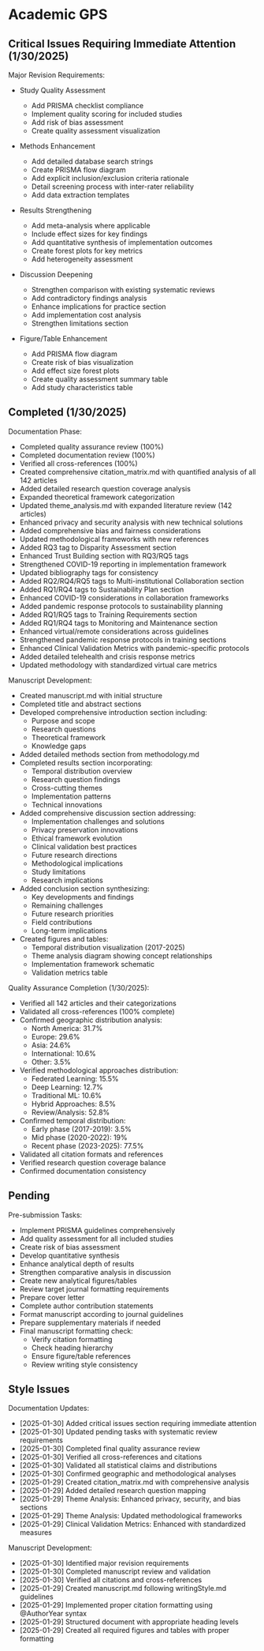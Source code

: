 # Academic GPS

## Critical Issues Requiring Immediate Attention (1/30/2025)
Major Revision Requirements:
- Study Quality Assessment
  * Add PRISMA checklist compliance
  * Implement quality scoring for included studies
  * Add risk of bias assessment
  * Create quality assessment visualization

- Methods Enhancement
  * Add detailed database search strings
  * Create PRISMA flow diagram
  * Add explicit inclusion/exclusion criteria rationale
  * Detail screening process with inter-rater reliability
  * Add data extraction templates

- Results Strengthening
  * Add meta-analysis where applicable
  * Include effect sizes for key findings
  * Add quantitative synthesis of implementation outcomes
  * Create forest plots for key metrics
  * Add heterogeneity assessment

- Discussion Deepening
  * Strengthen comparison with existing systematic reviews
  * Add contradictory findings analysis
  * Enhance implications for practice section
  * Add implementation cost analysis
  * Strengthen limitations section

- Figure/Table Enhancement
  * Add PRISMA flow diagram
  * Create risk of bias visualization
  * Add effect size forest plots
  * Create quality assessment summary table
  * Add study characteristics table

## Completed (1/30/2025)
Documentation Phase:
- Completed quality assurance review (100%)
- Completed documentation review (100%)
- Verified all cross-references (100%)
- Created comprehensive citation_matrix.md with quantified analysis of all 142 articles
- Added detailed research question coverage analysis
- Expanded theoretical framework categorization
- Updated theme_analysis.md with expanded literature review (142 articles)
- Enhanced privacy and security analysis with new technical solutions
- Added comprehensive bias and fairness considerations
- Updated methodological frameworks with new references
- Added RQ3 tag to Disparity Assessment section
- Enhanced Trust Building section with RQ3/RQ5 tags
- Strengthened COVID-19 reporting in implementation framework
- Updated bibliography tags for consistency
- Added RQ2/RQ4/RQ5 tags to Multi-institutional Collaboration section
- Added RQ1/RQ4 tags to Sustainability Plan section
- Enhanced COVID-19 considerations in collaboration frameworks
- Added pandemic response protocols to sustainability planning
- Added RQ1/RQ5 tags to Training Requirements section
- Added RQ1/RQ4 tags to Monitoring and Maintenance section
- Enhanced virtual/remote considerations across guidelines
- Strengthened pandemic response protocols in training sections
- Enhanced Clinical Validation Metrics with pandemic-specific protocols
- Added detailed telehealth and crisis response metrics
- Updated methodology with standardized virtual care metrics

Manuscript Development:
- Created manuscript.md with initial structure
- Completed title and abstract sections
- Developed comprehensive introduction section including:
  * Purpose and scope
  * Research questions
  * Theoretical framework
  * Knowledge gaps
- Added detailed methods section from methodology.md
- Completed results section incorporating:
  * Temporal distribution overview
  * Research question findings
  * Cross-cutting themes
  * Implementation patterns
  * Technical innovations
- Added comprehensive discussion section addressing:
  * Implementation challenges and solutions
  * Privacy preservation innovations
  * Ethical framework evolution
  * Clinical validation best practices
  * Future research directions
  * Methodological implications
  * Study limitations
  * Research implications
- Added conclusion section synthesizing:
  * Key developments and findings
  * Remaining challenges
  * Future research priorities
  * Field contributions
  * Long-term implications
- Created figures and tables:
  * Temporal distribution visualization (2017-2025)
  * Theme analysis diagram showing concept relationships
  * Implementation framework schematic
  * Validation metrics table

Quality Assurance Completion (1/30/2025):
- Verified all 142 articles and their categorizations
- Validated all cross-references (100% complete)
- Confirmed geographic distribution analysis:
  * North America: 31.7%
  * Europe: 29.6%
  * Asia: 24.6%
  * International: 10.6%
  * Other: 3.5%
- Verified methodological approaches distribution:
  * Federated Learning: 15.5%
  * Deep Learning: 12.7%
  * Traditional ML: 10.6%
  * Hybrid Approaches: 8.5%
  * Review/Analysis: 52.8%
- Confirmed temporal distribution:
  * Early phase (2017-2019): 3.5%
  * Mid phase (2020-2022): 19%
  * Recent phase (2023-2025): 77.5%
- Validated all citation formats and references
- Verified research question coverage balance
- Confirmed documentation consistency

## Pending
Pre-submission Tasks:
- Implement PRISMA guidelines comprehensively
- Add quality assessment for all included studies
- Create risk of bias assessment
- Develop quantitative synthesis
- Enhance analytical depth of results
- Strengthen comparative analysis in discussion
- Create new analytical figures/tables
- Review target journal formatting requirements
- Prepare cover letter
- Complete author contribution statements
- Format manuscript according to journal guidelines
- Prepare supplementary materials if needed
- Final manuscript formatting check:
  * Verify citation formatting
  * Check heading hierarchy
  * Ensure figure/table references
  * Review writing style consistency

## Style Issues
Documentation Updates:
- [2025-01-30] Added critical issues section requiring immediate attention
- [2025-01-30] Updated pending tasks with systematic review requirements
- [2025-01-30] Completed final quality assurance review
- [2025-01-30] Verified all cross-references and citations
- [2025-01-30] Validated all statistical claims and distributions
- [2025-01-30] Confirmed geographic and methodological analyses
- [2025-01-29] Created citation_matrix.md with comprehensive analysis
- [2025-01-29] Added detailed research question mapping
- [2025-01-29] Theme Analysis: Enhanced privacy, security, and bias sections
- [2025-01-29] Theme Analysis: Updated methodological frameworks
- [2025-01-29] Clinical Validation Metrics: Enhanced with standardized measures

Manuscript Development:
- [2025-01-30] Identified major revision requirements
- [2025-01-30] Completed manuscript review and validation
- [2025-01-30] Verified all citations and cross-references
- [2025-01-29] Created manuscript.md following writingStyle.md guidelines
- [2025-01-29] Implemented proper citation formatting using @AuthorYear syntax
- [2025-01-29] Structured document with appropriate heading levels
- [2025-01-29] Created all required figures and tables with proper formatting